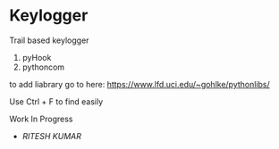 # Keylogger
Trail based keylogger

1. pyHook
2. pythoncom


to add liabrary go to here:
https://www.lfd.uci.edu/~gohlke/pythonlibs/

Use Ctrl + F to find easily

Work In Progress


- <i> RITESH KUMAR </i>
